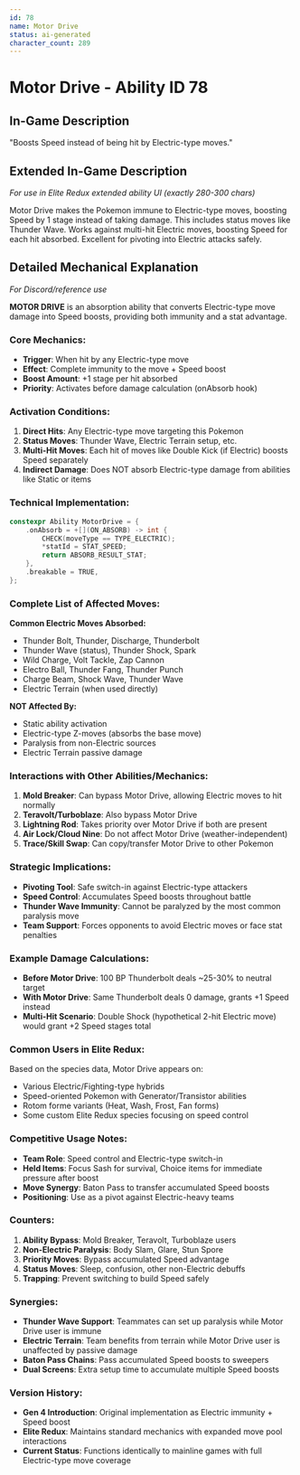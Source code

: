 ```yaml
---
id: 78
name: Motor Drive
status: ai-generated
character_count: 289
---
```


# Motor Drive - Ability ID 78

## In-Game Description
"Boosts Speed instead of being hit by Electric-type moves."

## Extended In-Game Description
*For use in Elite Redux extended ability UI (exactly 280-300 chars)*

Motor Drive makes the Pokemon immune to Electric-type moves, boosting Speed by 1 stage instead of taking damage. This includes status moves like Thunder Wave. Works against multi-hit Electric moves, boosting Speed for each hit absorbed. Excellent for pivoting into Electric attacks safely.

## Detailed Mechanical Explanation
*For Discord/reference use*

**MOTOR DRIVE** is an absorption ability that converts Electric-type move damage into Speed boosts, providing both immunity and a stat advantage.

### Core Mechanics:
- **Trigger**: When hit by any Electric-type move
- **Effect**: Complete immunity to the move + Speed boost
- **Boost Amount**: +1 stage per hit absorbed
- **Priority**: Activates before damage calculation (onAbsorb hook)

### Activation Conditions:
1. **Direct Hits**: Any Electric-type move targeting this Pokemon
2. **Status Moves**: Thunder Wave, Electric Terrain setup, etc.
3. **Multi-Hit Moves**: Each hit of moves like Double Kick (if Electric) boosts Speed separately
4. **Indirect Damage**: Does NOT absorb Electric-type damage from abilities like Static or items

### Technical Implementation:
```c
constexpr Ability MotorDrive = {
    .onAbsorb = +[](ON_ABSORB) -> int {
        CHECK(moveType == TYPE_ELECTRIC);
        *statId = STAT_SPEED;
        return ABSORB_RESULT_STAT;
    },
    .breakable = TRUE,
};
```

### Complete List of Affected Moves:
**Common Electric Moves Absorbed:**
- Thunder Bolt, Thunder, Discharge, Thunderbolt
- Thunder Wave (status), Thunder Shock, Spark
- Wild Charge, Volt Tackle, Zap Cannon
- Electro Ball, Thunder Fang, Thunder Punch
- Charge Beam, Shock Wave, Thunder Wave
- Electric Terrain (when used directly)

**NOT Affected By:**
- Static ability activation
- Electric-type Z-moves (absorbs the base move)
- Paralysis from non-Electric sources
- Electric Terrain passive damage

### Interactions with Other Abilities/Mechanics:
1. **Mold Breaker**: Can bypass Motor Drive, allowing Electric moves to hit normally
2. **Teravolt/Turboblaze**: Also bypass Motor Drive
3. **Lightning Rod**: Takes priority over Motor Drive if both are present
4. **Air Lock/Cloud Nine**: Do not affect Motor Drive (weather-independent)
5. **Trace/Skill Swap**: Can copy/transfer Motor Drive to other Pokemon

### Strategic Implications:
- **Pivoting Tool**: Safe switch-in against Electric-type attackers
- **Speed Control**: Accumulates Speed boosts throughout battle
- **Thunder Wave Immunity**: Cannot be paralyzed by the most common paralysis move
- **Team Support**: Forces opponents to avoid Electric moves or face stat penalties

### Example Damage Calculations:
- **Before Motor Drive**: 100 BP Thunderbolt deals ~25-30% to neutral target
- **With Motor Drive**: Same Thunderbolt deals 0 damage, grants +1 Speed instead
- **Multi-Hit Scenario**: Double Shock (hypothetical 2-hit Electric move) would grant +2 Speed stages total

### Common Users in Elite Redux:
Based on the species data, Motor Drive appears on:
- Various Electric/Fighting-type hybrids
- Speed-oriented Pokemon with Generator/Transistor abilities
- Rotom forme variants (Heat, Wash, Frost, Fan forms)
- Some custom Elite Redux species focusing on speed control

### Competitive Usage Notes:
- **Team Role**: Speed control and Electric-type switch-in
- **Held Items**: Focus Sash for survival, Choice items for immediate pressure after boost
- **Move Synergy**: Baton Pass to transfer accumulated Speed boosts
- **Positioning**: Use as a pivot against Electric-heavy teams

### Counters:
1. **Ability Bypass**: Mold Breaker, Teravolt, Turboblaze users
2. **Non-Electric Paralysis**: Body Slam, Glare, Stun Spore
3. **Priority Moves**: Bypass accumulated Speed advantage
4. **Status Moves**: Sleep, confusion, other non-Electric debuffs
5. **Trapping**: Prevent switching to build Speed safely

### Synergies:
- **Thunder Wave Support**: Teammates can set up paralysis while Motor Drive user is immune
- **Electric Terrain**: Team benefits from terrain while Motor Drive user is unaffected by passive damage
- **Baton Pass Chains**: Pass accumulated Speed boosts to sweepers
- **Dual Screens**: Extra setup time to accumulate multiple Speed boosts

### Version History:
- **Gen 4 Introduction**: Original implementation as Electric immunity + Speed boost
- **Elite Redux**: Maintains standard mechanics with expanded move pool interactions
- **Current Status**: Functions identically to mainline games with full Electric-type move coverage